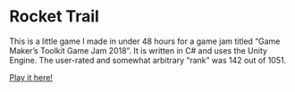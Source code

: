 # Rocket Trail

This is a little game I made in under 48 hours for a game jam titled “Game Maker’s Toolkit Game Jam 2018”. It is written in C# and uses the Unity Engine. The user-rated and somewhat arbitrary “rank” was 142 out of 1051.

[Play it here!](https://alex-src.itch.io/rocket-trail)